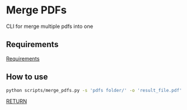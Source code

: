 # Merge PDFs

CLI for merge multiple pdfs into one

## Requirements

[Requirements](../requirements/requirements-mergepdfs.txt)

## How to use

```bash
python scripts/merge_pdfs.py -s 'pdfs folder/' -o 'result_file.pdf'
```

[RETURN](../README.md)